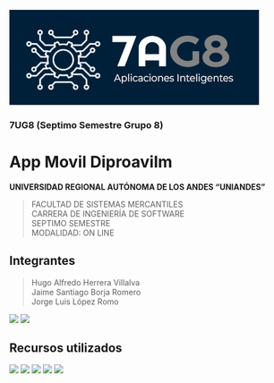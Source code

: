 ![7AG8](logo7AG8.jpg)
### 7UG8 (Septimo Semestre Grupo 8)

# App Movil Diproavilm

**UNIVERSIDAD REGIONAL AUTÓNOMA DE LOS ANDES 
“UNIANDES”** <br>
>FACULTAD DE SISTEMAS MERCANTILES <br>
CARRERA DE INGENIERÍA DE SOFTWARE <br>
SEPTIMO SEMESTRE <br>
MODALIDAD: ON LINE

## Integrantes
>Hugo Alfredo Herrera Villalva <br>
Jaime Santiago Borja Romero <br>
Jorge Luis López Romo <br>

![](https://img.shields.io/badge/NOV-2024-green) 
![](https://img.shields.io/badge/ABR-2025-red) 

## Recursos utilizados

![](https://img.shields.io/badge/Node-22.10.0-blue) 
![](https://img.shields.io/badge/Npm-10.9.7-blue) 
![](https://img.shields.io/badge/Ionic-7.2.0-blue) 
![](https://img.shields.io/badge/Angular-19.0.7-red) 
![](https://img.shields.io/badge/Lang-TypeScript-blue) 


